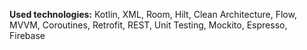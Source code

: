 **Used technologies:**
Kotlin, XML, Room, Hilt, Clean Architecture, Flow, MVVM, Coroutines, Retrofit, REST, Unit Testing, Mockito, Espresso, Firebase
